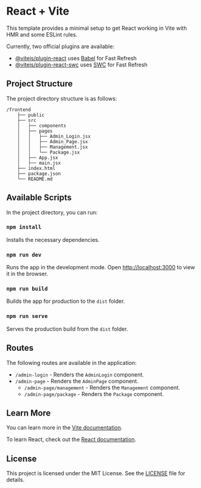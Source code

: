 # React + Vite

This template provides a minimal setup to get React working in Vite with HMR and some ESLint rules.

Currently, two official plugins are available:

- [@vitejs/plugin-react](https://github.com/vitejs/vite-plugin-react/blob/main/packages/plugin-react/README.md) uses [Babel](https://babeljs.io/) for Fast Refresh
- [@vitejs/plugin-react-swc](https://github.com/vitejs/vite-plugin-react-swc) uses [SWC](https://swc.rs/) for Fast Refresh

## Project Structure

The project directory structure is as follows:

```
/frontend
    ├── public
    ├── src
    │   ├── components
    │   ├── pages
    │   │   ├── Admin_Login.jsx
    │   │   ├── Admin_Page.jsx
    │   │   ├── Management.jsx
    │   │   └── Package.jsx
    │   ├── App.jsx
    │   ├── main.jsx
    ├── index.html
    ├── package.json
    └── README.md
```

## Available Scripts

In the project directory, you can run:

### `npm install`

Installs the necessary dependencies.

### `npm run dev`

Runs the app in the development mode. Open [http://localhost:3000](http://localhost:3000) to view it in the browser.

### `npm run build`

Builds the app for production to the `dist` folder.

### `npm run serve`

Serves the production build from the `dist` folder.

## Routes

The following routes are available in the application:

- `/admin-login` - Renders the `AdminLogin` component.
- `/admin-page` - Renders the `AdminPage` component.
  - `/admin-page/management` - Renders the `Management` component.
  - `/admin-page/package` - Renders the `Package` component.

## Learn More

You can learn more in the [Vite documentation](https://vitejs.dev/guide/).

To learn React, check out the [React documentation](https://reactjs.org/).

## License

This project is licensed under the MIT License. See the [LICENSE](LICENSE) file for details.
